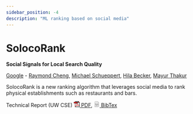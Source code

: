 ```yaml
---
sidebar_position: -4
description: "ML ranking based on social media"
---
```


# SolocoRank

**Social Signals for Local Search Quality**

[Google](http://www.google.com/) - [Raymond Cheng](https://www.raymondcheng.net), [Michael Schueppert](https://plus.google.com/113452163033876759172/posts), [Hila Becker](http://www.cs.columbia.edu/~hila/), [Mayur Thakur](https://plus.google.com/106472278506475084796/posts)

SolocoRank is a new ranking algorithm that leverages social media to rank
physical establishments such as restaurants and bars.

Technical Report (UW CSE)
[![pdf](/img/ico/pdf.gif) PDF](/papers/solocorank-tr.pdf),
[![tex](/img/ico/tex.png) BibTex](/papers/solocorank-tr.bib)
